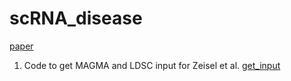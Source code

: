 # scRNA_disease
[paper](https://www.biorxiv.org/content/10.1101/528463v1)

1) Code to get MAGMA and LDSC input for Zeisel et al. [get_input](Code_Paper/Code_Zeisel/get_Zeisel_input.md)

